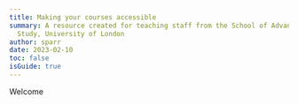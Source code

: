 ```yaml
---
title: Making your courses accessible
summary: A resource created for teaching staff from the School of Advanced
  Study, University of London
author: sparr
date: 2023-02-10
toc: false
isGuide: true
---
```

Welcome